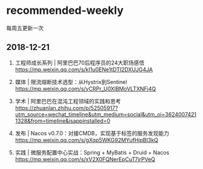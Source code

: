 # recommended-weekly
每周五更新一次
## 2018-12-21
1. 工程师成长系列 | 阿里巴巴70后程序员的24大职场感悟
https://mp.weixin.qq.com/s/kI1u0ENe1tDTI2DXUJG4JA

2. 媒体 | 限流熔断技术选型：从Hystrix到Sentinel
https://mp.weixin.qq.com/s/yCRPr_U0XlBMoVLTXNFj4Q

3. 学术 | 阿里巴巴在混沌工程领域的实践和思考
https://zhuanlan.zhihu.com/p/52505917?utm_source=wechat_timeline&utm_medium=social&utm_oi=36240074211328&from=timeline&isappinstalled=0

4. 发布 | Nacos v0.7.0：对接CMDB，实现基于标签的服务发现能力
https://mp.weixin.qq.com/s/gXqp5WKG92MYufHipBI3kQ

5. 实践 | 微服务配置中心实战：Spring + MyBatis + Druid + Nacos
https://mp.weixin.qq.com/s/xV2X0FQNerEpCuT7irPVeQ